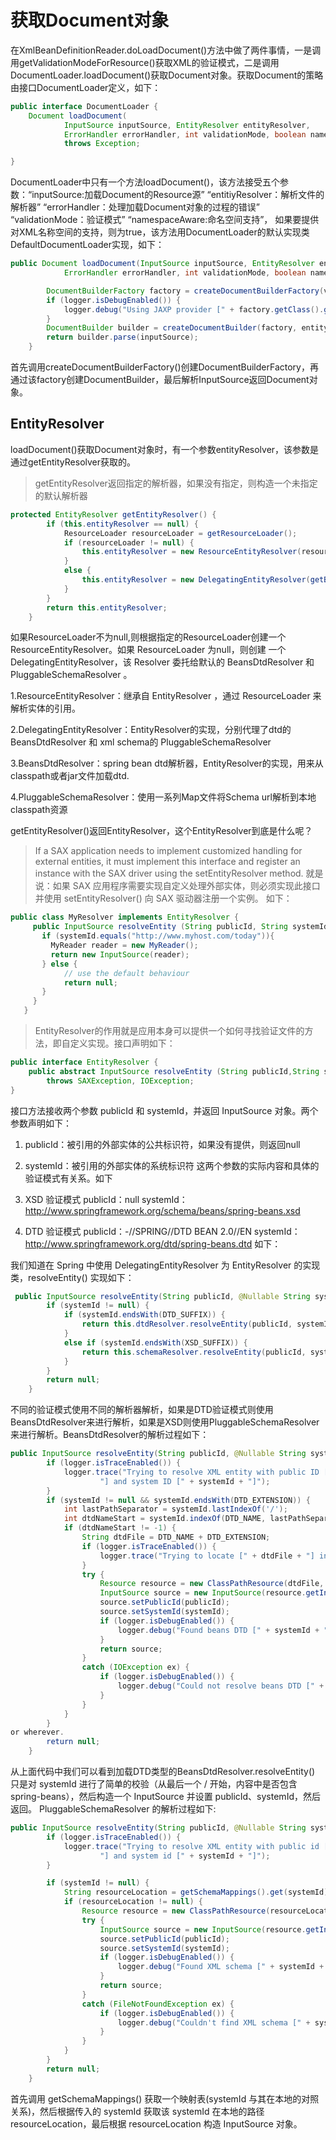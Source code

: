 # 获取Document对象
在XmlBeanDefinitionReader.doLoadDocument()方法中做了两件事情，一是调用getValidationModeForResource()获取XML的验证模式，二是调用DocumentLoader.loadDocument()获取Document对象。获取Document的策略由接口DocumentLoader定义，如下：
```java
public interface DocumentLoader {
    Document loadDocument(
            InputSource inputSource, EntityResolver entityResolver,
            ErrorHandler errorHandler, int validationMode, boolean namespaceAware)
            throws Exception;

}
```
DocumentLoader中只有一个方法loadDocument()，该方法接受五个参数：“inputSource:加载Document的Resource源”  “entitiyResolver：解析文件的解析器”   “errorHandler：处理加载Document对象的过程的错误” “validationMode：验证模式” “namespaceAware:命名空间支持”， 如果要提供对XML名称空间的支持，则为true，该方法用DocumentLoader的默认实现类DefaultDocumentLoader实现，如下：
```java
public Document loadDocument(InputSource inputSource, EntityResolver entityResolver,
            ErrorHandler errorHandler, int validationMode, boolean namespaceAware) throws Exception {

        DocumentBuilderFactory factory = createDocumentBuilderFactory(validationMode, namespaceAware);
        if (logger.isDebugEnabled()) {
            logger.debug("Using JAXP provider [" + factory.getClass().getName() + "]");
        }
        DocumentBuilder builder = createDocumentBuilder(factory, entityResolver, errorHandler);
        return builder.parse(inputSource);
    }
```
首先调用createDocumentBuilderFactory()创建DocumentBuilderFactory，再通过该factory创建DocumentBuilder，最后解析InputSource返回Document对象。

## EntityResolver
loadDocument()获取Document对象时，有一个参数entityResolver，该参数是通过getEntityResolver获取的。

>getEntityResolver返回指定的解析器，如果没有指定，则构造一个未指定的默认解析器

```java
protected EntityResolver getEntityResolver() {
        if (this.entityResolver == null) {
            ResourceLoader resourceLoader = getResourceLoader();
            if (resourceLoader != null) {
                this.entityResolver = new ResourceEntityResolver(resourceLoader);
            }
            else {
                this.entityResolver = new DelegatingEntityResolver(getBeanClassLoader());
            }
        }
        return this.entityResolver;
    }
```
如果ResourceLoader不为null,则根据指定的ResourceLoader创建一个ResourceEntityResolver。如果 ResourceLoader 为null，则创建 一个 DelegatingEntityResolver，该 Resolver 委托给默认的 BeansDtdResolver 和 PluggableSchemaResolver 。

1.ResourceEntityResolver：继承自 EntityResolver ，通过 ResourceLoader 来解析实体的引用。

2.DelegatingEntityResolver：EntityResolver的实现，分别代理了dtd的BeansDtdResolver 和 xml schema的 PluggableSchemaResolver

3.BeansDtdResolver：spring bean dtd解析器，EntityResolver的实现，用来从classpath或者jar文件加载dtd.

4.PluggableSchemaResolver：使用一系列Map文件将Schema url解析到本地classpath资源

getEntityResolver()返回EntityResolver，这个EntityResolver到底是什么呢？

>If a SAX application needs to implement customized handling for external entities, it must implement this interface and register an instance with the SAX driver using the setEntityResolver method.
就是说：如果 SAX 应用程序需要实现自定义处理外部实体，则必须实现此接口并使用 setEntityResolver() 向 SAX 驱动器注册一个实例。 如下：

```java
public class MyResolver implements EntityResolver {
     public InputSource resolveEntity (String publicId, String systemId){
       if (systemId.equals("http://www.myhost.com/today")){
         MyReader reader = new MyReader();
         return new InputSource(reader);
       } else {
            // use the default behaviour
            return null;
       }
     }
   }
```
> EntityResolver的作用就是应用本身可以提供一个如何寻找验证文件的方法，即自定义实现。接口声明如下：
```java
public interface EntityResolver {
    public abstract InputSource resolveEntity (String publicId,String systemId)
        throws SAXException, IOException;
}
```
接口方法接收两个参数 publicId 和 systemId，并返回 InputSource 对象。两个参数声明如下：

1. publicId：被引用的外部实体的公共标识符，如果没有提供，则返回null

2. systemId：被引用的外部实体的系统标识符 这两个参数的实际内容和具体的验证模式有关系。如下

3. XSD 验证模式
        publicId：null
        systemId：http://www.springframework.org/schema/beans/spring-beans.xsd
        
4. DTD 验证模式
        publicId：-//SPRING//DTD BEAN 2.0//EN
        systemId：http://www.springframework.org/dtd/spring-beans.dtd 如下：

我们知道在 Spring 中使用 DelegatingEntityResolver 为 EntityResolver 的实现类，resolveEntity() 实现如下：
```java
 public InputSource resolveEntity(String publicId, @Nullable String systemId) throws SAXException, IOException {
        if (systemId != null) {
            if (systemId.endsWith(DTD_SUFFIX)) {
                return this.dtdResolver.resolveEntity(publicId, systemId);
            }
            else if (systemId.endsWith(XSD_SUFFIX)) {
                return this.schemaResolver.resolveEntity(publicId, systemId);
            }
        }
        return null;
    }
```
不同的验证模式使用不同的解析器解析，如果是DTD验证模式则使用BeansDtdResolver来进行解析，如果是XSD则使用PluggableSchemaResolver来进行解析。BeansDtdResolver的解析过程如下：
```java
public InputSource resolveEntity(String publicId, @Nullable String systemId) throws IOException {
        if (logger.isTraceEnabled()) {
            logger.trace("Trying to resolve XML entity with public ID [" + publicId +
                    "] and system ID [" + systemId + "]");
        }
        if (systemId != null && systemId.endsWith(DTD_EXTENSION)) {
            int lastPathSeparator = systemId.lastIndexOf('/');
            int dtdNameStart = systemId.indexOf(DTD_NAME, lastPathSeparator);
            if (dtdNameStart != -1) {
                String dtdFile = DTD_NAME + DTD_EXTENSION;
                if (logger.isTraceEnabled()) {
                    logger.trace("Trying to locate [" + dtdFile + "] in Spring jar on classpath");
                }
                try {
                    Resource resource = new ClassPathResource(dtdFile, getClass());
                    InputSource source = new InputSource(resource.getInputStream());
                    source.setPublicId(publicId);
                    source.setSystemId(systemId);
                    if (logger.isDebugEnabled()) {
                        logger.debug("Found beans DTD [" + systemId + "] in classpath: " + dtdFile);
                    }
                    return source;
                }
                catch (IOException ex) {
                    if (logger.isDebugEnabled()) {
                        logger.debug("Could not resolve beans DTD [" + systemId + "]: not found in classpath", ex);
                    }
                }
            }
        }
or wherever.
        return null;
    }
```
从上面代码中我们可以看到加载DTD类型的BeansDtdResolver.resolveEntity() 只是对 systemId 进行了简单的校验（从最后一个 / 开始，内容中是否包含 spring-beans），然后构造一个 InputSource 并设置 publicId、systemId，然后返回。 PluggableSchemaResolver 的解析过程如下:
```java
public InputSource resolveEntity(String publicId, @Nullable String systemId) throws IOException {
        if (logger.isTraceEnabled()) {
            logger.trace("Trying to resolve XML entity with public id [" + publicId +
                    "] and system id [" + systemId + "]");
        }

        if (systemId != null) {
            String resourceLocation = getSchemaMappings().get(systemId);
            if (resourceLocation != null) {
                Resource resource = new ClassPathResource(resourceLocation, this.classLoader);
                try {
                    InputSource source = new InputSource(resource.getInputStream());
                    source.setPublicId(publicId);
                    source.setSystemId(systemId);
                    if (logger.isDebugEnabled()) {
                        logger.debug("Found XML schema [" + systemId + "] in classpath: " + resourceLocation);
                    }
                    return source;
                }
                catch (FileNotFoundException ex) {
                    if (logger.isDebugEnabled()) {
                        logger.debug("Couldn't find XML schema [" + systemId + "]: " + resource, ex);
                    }
                }
            }
        }
        return null;
    }
```
首先调用 getSchemaMappings() 获取一个映射表(systemId 与其在本地的对照关系)，然后根据传入的 systemId 获取该 systemId 在本地的路径 resourceLocation，最后根据 resourceLocation 构造 InputSource 对象。
